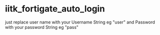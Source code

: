 # iitk_fortigate_auto_login

just replace user name with your Username String eg "user"
and Password with your password String eg "pass"
